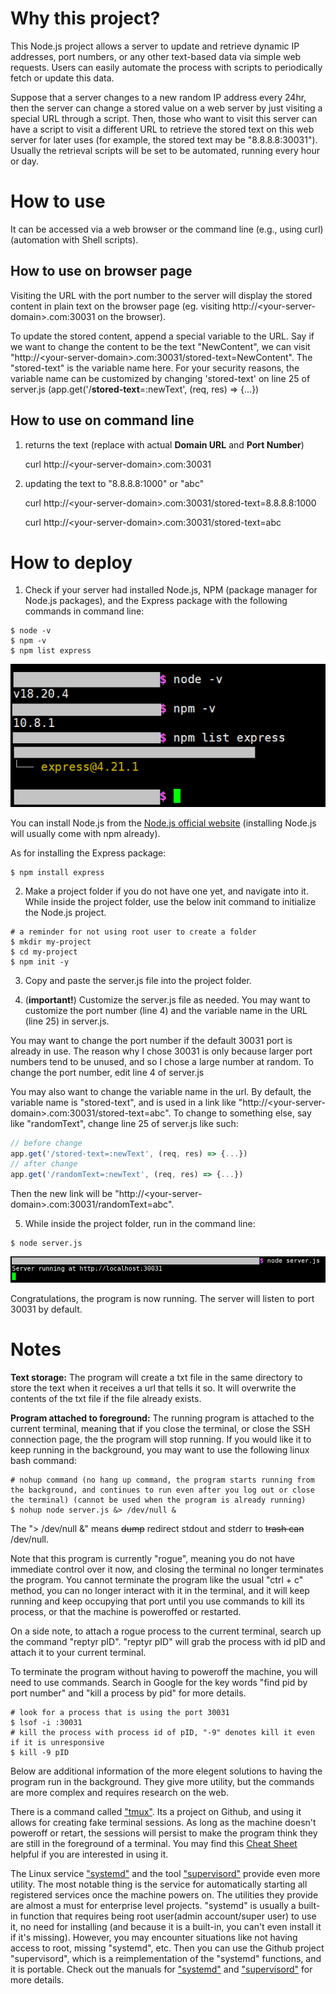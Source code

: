 
# Why this project?

This Node.js project allows a server to update and retrieve dynamic IP addresses, port numbers, or any other text-based data via simple web requests. Users can easily automate the process with scripts to periodically fetch or update this data.

Suppose that a server changes to a new random IP address every 24hr, then the server can change a stored value on a web server by just visiting a special URL through a script. Then, those who want to visit this server can have a script to visit a different URL to retrieve the stored text on this web server for later uses (for example, the stored text may be "8.8.8.8:30031"). Usually the retrieval scripts will be set to be automated, running every hour or day.

# How to use

It can be accessed via a web browser or the command line (e.g., using curl) (automation with Shell scripts). 

## How to use on browser page

Visiting the URL with the port number to the server will display the stored content in plain text on the browser page (eg. visiting http://\<your-server-domain\>.com:30031 on the browser). 

To update the stored content, append a special variable to the URL. Say if we want to change the content to be the text "NewContent", we can visit "http://\<your-server-domain\>.com:30031/stored-text=NewContent". The "stored-text" is the variable name here. For your security reasons, the variable name can be customized by changing 'stored-text' on line 25 of server.js (app.get('/**stored-text**=:newText', (req, res) => {...})

## How to use on command line

1. returns the text (replace with actual **Domain URL** and **Port Number**)

    curl http://\<your-server-domain\>.com:30031
   
2. updating the text to "8.8.8.8:1000" or "abc"

    curl http://\<your-server-domain\>.com:30031/stored-text=8.8.8.8:1000
   
    curl http://\<your-server-domain\>.com:30031/stored-text=abc

# How to deploy

1. Check if your server had installed Node.js, NPM (package manager for Node.js packages), and the Express package with the following commands in command line:

```Shell
$ node -v
$ npm -v
$ npm list express
```
![check-version](images/check-version.png)

You can install Node.js from the [Node.js official website](http://nodejs.org/en) (installing Node.js will usually come with npm already).

As for installing the Express package:

```Shell
$ npm install express
```

2. Make a project folder if you do not have one yet, and navigate into it. While inside the project folder, use the below init command to initialize the Node.js project. 

```Shell
# a reminder for not using root user to create a folder
$ mkdir my-project
$ cd my-project
$ npm init -y
```

3. Copy and paste the server.js file into the project folder. 

4. (**important!**) Customize the server.js file as needed. You may want to customize the port number (line 4) and the variable name in the URL (line 25) in server.js.

You may want to change the port number if the default 30031 port is already in use. The reason why I chose 30031 is only because larger port numbers tend to be unused, and so I chose a large number at random. To change the port number, edit line 4 of server.js

You may also want to change the variable name in the url. By default, the variable name is "stored-text", and is used in a link like "http://\<your-server-domain\>.com:30031/stored-text=abc". To change to something else, say like "randomText", change line 25 of server.js like such:

```js
// before change
app.get('/stored-text=:newText', (req, res) => {...})
// after change
app.get('/randomText=:newText', (req, res) => {...})
```

Then the new link will be "http://\<your-server-domain\>.com:30031/randomText=abc". 

5. While inside the project folder, run in the command line:

```Shell
$ node server.js
```
![example-running-program](images/example-running-program.png)

Congratulations, the program is now running. The server will listen to port 30031 by default. 


# Notes

**Text storage:** The program will create a txt file in the same directory to store the text when it receives a url that tells it so. It will overwrite the contents of the txt file if the file already exists. 

**Program attached to foreground:** The running program is attached to the current terminal, meaning that if you close the terminal, or close the SSH connection page, the the program will stop running. If you would like it to keep running in the background, you may want to use the following linux bash command:

```Shell
# nohup command (no hang up command, the program starts running from the background, and continues to run even after you log out or close the terminal) (cannot be used when the program is already running)
$ nohup node server.js &> /dev/null &
```

The "> /dev/null &" means ~~dump~~ redirect stdout and stderr to ~~trash can~~ /dev/null. 

Note that this program is currently "rogue", meaning you do not have immediate control over it now, and closing the terminal no longer terminates the program. You cannot terminate the program like the usual "ctrl + c" method, you can no longer interact with it in the terminal, and it will keep running and keep occupying that port until you use commands to kill its process, or that the machine is poweroffed or restarted. 

On a side note, to attach a rogue process to the current terminal, search up the command "reptyr pID". "reptyr pID" will grab the process with id pID and attach it to your current terminal.

To terminate the program without having to poweroff the machine, you will need to use commands. Search in Google for the key words "find pid by port number" and "kill a process by pid" for more details. 

```Shell
# look for a process that is using the port 30031
$ lsof -i :30031
# kill the process with process id of pID, "-9" denotes kill it even if it is unresponsive
$ kill -9 pID
```

Below are additional information of the more elegent solutions to having the program run in the background. They give more utility, but the commands are more complex and requires research on the web. 

There is a command called ["tmux"](https://github.com/tmux/tmux/wiki). Its a project on Github, and using it allows for creating fake terminal sessions. As long as the machine doesn't poweroff or retart, the sessions will persist to make the program think they are still in the foreground of a terminal. You may find this [Cheat Sheet](https://tmuxcheatsheet.com/) helpful if you are interested in using it. 

The Linux service ["systemd"](https://systemd.io/) and the tool ["supervisord"](https://github.com/ochinchina/supervisord) provide even more utility. The most notable thing is the service for automatically starting all registered services once the machine powers on. The utilities they provide are almost a must for enterprise level projects. "systemd" is usually a built-in function that requires being root user(admin account/super user) to use it, no need for installing (and because it is a built-in, you can't even install it if it's missing). However, you may encounter situations like not having access to root, missing "systemd", etc. Then you can use the Github project "supervisord", which is a reimplementation of the "systemd" functions, and it is portable. Check out the manuals for ["systemd"](https://systemd.io/) and ["supervisord"](http://supervisord.org/) for more details. 






